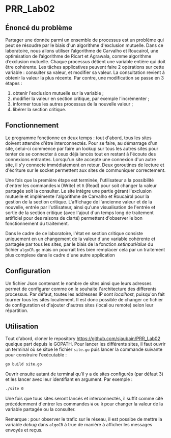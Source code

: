 # PRR_Lab02

## Énoncé du problème

Partager une donnée parmi un ensemble de processus est un problème qui peut se résoudre par le biais d'un algorithme d'exclusion mutuelle. Dans ce laboratoire, nous allons utiliser l’algorithme de Carvalho et Roucairol, une optimisation de l’algorithme de Ricart et Agrawala, comme algorithme d’exclusion mutuelle.  Chaque processus détient une variable entière qui doit être cohérente. Les tâches applicatives peuvent faire 2 opérations sur cette variable : consulter sa valeur, et modifier sa valeur. La consultation revient à obtenir la valeur la plus récente. Par contre, une modification se passe en 3 étapes :

1. obtenir l'exclusion mutuelle sur la variable ;
2. modifier la valeur en section critique, par exemple l’incrémenter ;
3. informer tous les autres processus de la nouvelle valeur ;
4. libérer la section critique.

## Fonctionnement

Le programme fonctionne en deux temps : tout d'abord, tous les sites doivent attendre d'être interconnectés. Pour se faire, au démarrage d'un site, celui-ci commence par faire un lookup sur tous les autres sites pour tenter de se connecter à ceux déjà lancés tout en restant à l'écoute des connexions entrantes. Lorsqu'un site accepte une connexion d'un autre site, il s'y connecte immédiatement en retour. Deux goroutines de lecture et d'écriture sur le socket permettent aux sites de communiquer correctement.

Une fois que la première étape est terminée, l'utilisateur a la possibilité d'entrer les commandes `W` (Write) et `R` (Read) pour soit changer la valeur partagée soit la consulter. Le site intègre une partie gérant l'exclusion mutuelle et implémente l'algorithme de Carvalho et Roucairol pour la gestion de la section critique. L'affichage de l'ancienne valeur et de la nouvelle, entrée par l'utilisateur, ainsi qu'une visualisation de l'entrée et sortie de la section critique (avec l'ajout d'un temps long de traitement artificiel pour des raisons de clarté) permettent d'observer le bon fonctionnement du traitement.

Dans le cadre de ce laboratoire, l'état en section critique consiste uniquement en un changement de la valeur d'une variable cohérente et partagée par tous les sites, par le biais de la fonction *setInputValue* du fichier `algoCR.go` mais on pourrait très bien remplacer cela par un traitement plus complexe dans le cadre d'une autre application

## Configuration

Un fichier Json contenant le nombre de sites ainsi que leurs adresses permet de configurer comme on le souhaite l'architecture des differents processus. Par défaut, toutes les addresses IP sont *localhost*, puisqu'on fait tourner tous les sites localement. Il est donc possible de changer ce fichier de configuration et d'ajouter d'autres sites (local ou remote) selon leur répartition.

## Utilisation

Tout d'abord, cloner le repository https://github.com/sjaubain/PRR_Lab02 quelque part depuis le GOPATH. Pour lancer les différents sites, il faut ouvrir un terminal où se situe le fichier `site.go` puis lancer la commande suivante pour construire l'exécutable :

```bash
go build site.go
```

Ouvrir ensuite autant de terminal qu'il y a de sites configurés (par défaut 3) et les lancer avec leur identifiant en argument. Par exemple :

```bash
./site 0
```

Une fois que tous sites seront lancés et interconnectés, il suffit comme cité précédemment d'entrer les commandes `W` ou `R` pour changer la valeur de la variable partagée ou la consulter.

Remarque : pour observer le trafic sur le réseau, il est possibe de mettre la variable *debug* dans `algoCR` à true de manière à afficher les messages envoyés et reçus.
